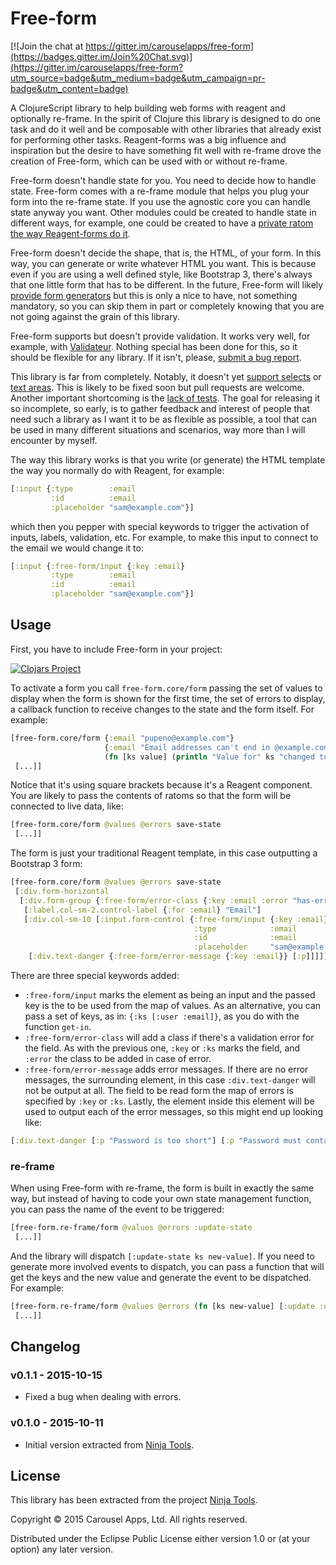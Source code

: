 # Free-form

[![Join the chat at https://gitter.im/carouselapps/free-form](https://badges.gitter.im/Join%20Chat.svg)](https://gitter.im/carouselapps/free-form?utm_source=badge&utm_medium=badge&utm_campaign=pr-badge&utm_content=badge)

A ClojureScript library to help building web forms with reagent and optionally re-frame. In the spirit of Clojure this
library is designed to do one task and do it well and be composable with other libraries that already exist for
performing other tasks. Reagent-forms was a big influence and inspiration but the desire to have something fit well with
re-frame drove the creation of Free-form, which can be used with or without re-frame.

Free-form doesn't handle state for you. You need to decide how to handle state. Free-form comes with a re-frame module
that helps you plug your form into the re-frame state. If you use the agnostic core you can handle state anyway you
want. Other modules could be created to handle state in different ways, for example, one could be created to have a
[private ratom the way Reagent-forms do it](https://github.com/carouselapps/free-form/issues/1).

Free-form doesn't decide the shape, that is, the HTML, of your form. In this way, you can generate or write whatever
HTML you want. This is because even if you are using a well defined style, like Bootstrap 3, there's always that one
little form that has to be different. In the future, Free-form will likely
[provide form generators](https://github.com/carouselapps/free-form/issues/2) but this is only a nice to have, not
something mandatory, so you can skip them in part or completely knowing that you are not going against the grain of this
library.

Free-form supports but doesn't provide validation. It works very well, for example, with
[Validateur](http://clojurevalidations.info/). Nothing special has been done for this, so it should be flexible for any
library. If it isn't, please, [submit a bug report](https://github.com/carouselapps/free-form/issues/new).

This library is far from completely. Notably, it doesn't yet
[support selects](https://github.com/carouselapps/free-form/issues/3) or
[text areas](https://github.com/carouselapps/free-form/issues/4). This is likely to be fixed soon but pull requests are
welcome. Another important shortcoming is the [lack of tests](https://github.com/carouselapps/free-form/issues/6). The
goal for releasing it so incomplete, so early, is to gather feedback and interest of people that need such a library as
I want it to be as flexible as possible, a tool that can be used in many different situations and scenarios, way more
than I will encounter by myself.

The way this library works is that you write (or generate) the HTML template the way you normally do with Reagent, for
example:

```clojure
[:input {:type        :email
         :id          :email
         :placeholder "sam@example.com"}]
```

which then you pepper with special keywords to trigger the activation of inputs, labels, validation, etc. For example,
to make this input to connect to the email we would change it to:

```clojure
[:input {:free-form/input {:key :email}
         :type        :email
         :id          :email
         :placeholder "sam@example.com"}]
```

## Usage

First, you have to include Free-form in your project:

[![Clojars Project](http://clojars.org/com.carouselapps/free-form/latest-version.svg)](http://clojars.org/com.carouselapps/free-form)

To activate a form you call ```free-form.core/form``` passing the set of values to display when the form is shown for
the first time, the set of errors to display, a callback function to receive changes to the state and the form itself.
For example:

```clojure
[free-form.core/form {:email "pupeno@example.com"}
                     {:email "Email addresses can't end in @example.com"}
                     (fn [ks value] (println "Value for" ks "changed to" value))
 [...]]
```

Notice that it's using square brackets because it's a Reagent component. You are likely to pass the contents of ratoms
so that the form will be connected to live data, like:

```clojure
[free-form.core/form @values @errors save-state
 [...]]
```

The form is just your traditional Reagent template, in this case outputting a Bootstrap 3 form:

```clojure
[free-form.core/form @values @errors save-state
 [:div.form-horizontal
  [:div.form-group {:free-form/error-class {:key :email :error "has-error"}}
   [:label.col-sm-2.control-label {:for :email} "Email"]
   [:div.col-sm-10 [:input.form-control {:free-form/input {:key :email}
                                         :type            :email
                                         :id              :email
                                         :placeholder     "sam@example.com"}]
    [:div.text-danger {:free-form/error-message {:key :email}} [:p]]]]]]
```

There are three special keywords added:

* ```:free-form/input``` marks the element as being an input and the passed key is the to be used from the map of values.
As an alternative, you can pass a set of keys, as in: ```{:ks [:user :email]}```, as you do with the function ```get-in```.
* ```:free-form/error-class``` will add a class if there's a validation error for the field. As with the previous one,
```:key``` or ```:ks``` marks the field, and ```:error``` the class to be added in case of error.
* ```:free-form/error-message``` adds error messages. If there are no error messages, the surrounding element, in this
case ```:div.text-danger``` will not be output at all. The field to be read form the map of errors is specified by
 ```:key``` or ```:ks```. Lastly, the element inside this element will be used to output each of the error messages, so
 this might end up looking like:
```clojure
[:div.text-danger [:p "Password is too short"] [:p "Password must contain a symbol"]]
```

### re-frame

When using Free-form with re-frame, the form is built in exactly the same way, but instead of having to code your own
state management function, you can pass the name of the event to be triggered:

```clojure
[free-form.re-frame/form @values @errors :update-state
 [...]]
```

And the library will dispatch ```[:update-state ks new-value]```. If you need to generate more involved events to
dispatch, you can pass a function that will get the keys and the new value and generate the event to be dispatched. For
example:

```clojure
[free-form.re-frame/form @values @errors (fn [ks new-value] [:update :user ks ne-value])
 [...]]
```

## Changelog

### v0.1.1 - 2015-10-15
- Fixed a bug when dealing with errors.

### v0.1.0 - 2015-10-11
- Initial version extracted from [Ninja Tools](http://tools.screensaver.ninja).

## License

This library has been extracted from the project [Ninja Tools](http://tools.screensaver.ninja).

Copyright © 2015 Carousel Apps, Ltd. All rights reserved.

Distributed under the Eclipse Public License either version 1.0 or (at your option) any later version.
